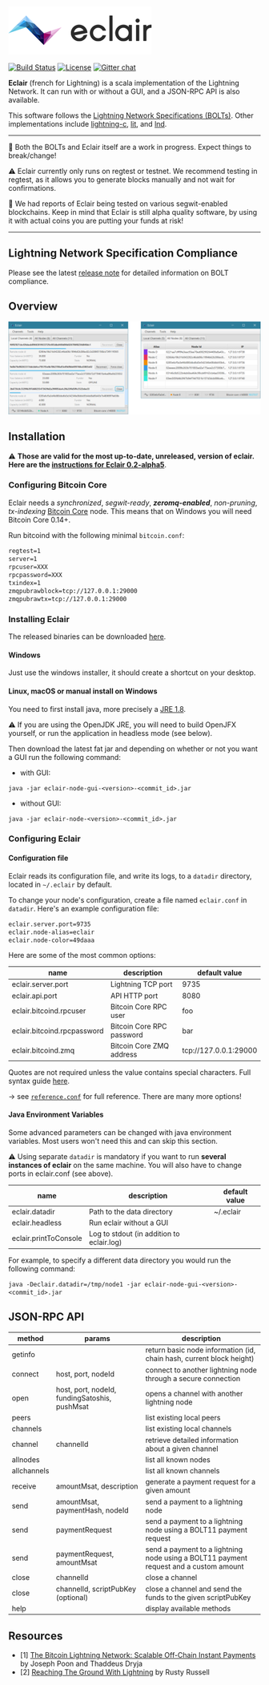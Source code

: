![Eclair Logo](.readme/logo.png)

[![Build Status](https://travis-ci.org/ACINQ/eclair.svg?branch=master)](https://travis-ci.org/ACINQ/eclair)
[![License](https://img.shields.io/badge/license-Apache%202.0-blue.svg)](LICENSE)
[![Gitter chat](https://img.shields.io/badge/chat-on%20gitter-rose.svg)](https://gitter.im/ACINQ/eclair)

**Eclair** (french for Lightning) is a scala implementation of the Lightning Network. It can run with or without a GUI, and a JSON-RPC API is also available.

This software follows the [Lightning Network Specifications (BOLTs)](https://github.com/lightningnetwork/lightning-rfc). Other implementations include [lightning-c], [lit], and [lnd].
 
 ---
 
 :construction: Both the BOLTs and Eclair itself are a work in progress. Expect things to break/change!
 
 :warning: Eclair currently only runs on regtest or testnet. We recommend testing in regtest, as it allows you to generate blocks manually and not wait for confirmations.
 
 :rotating_light: We had reports of Eclair being tested on various segwit-enabled blockchains. Keep in mind that Eclair is still alpha quality software, by using it with actual coins you are putting your funds at risk!

---

## Lightning Network Specification Compliance
Please see the latest [release note](https://github.com/ACINQ/eclair/releases) for detailed information on BOLT compliance.

## Overview

![Eclair Demo](.readme/screen-1.png)

## Installation

:warning: **Those are valid for the most up-to-date, unreleased, version of eclair. Here are the [instructions for Eclair 0.2-alpha5](https://github.com/ACINQ/eclair/blob/v0.2-alpha5/README.md#installation)**.

### Configuring Bitcoin Core

Eclair needs a _synchronized_, _segwit-ready_, **_zeromq-enabled_**, _non-pruning_, _tx-indexing_ [Bitcoin Core](https://github.com/bitcoin/bitcoin) node. This means that on Windows you will need Bitcoin Core 0.14+.

Run bitcoind with the following minimal `bitcoin.conf`:
```
regtest=1
server=1
rpcuser=XXX
rpcpassword=XXX
txindex=1
zmqpubrawblock=tcp://127.0.0.1:29000
zmqpubrawtx=tcp://127.0.0.1:29000
```

### Installing Eclair

The released binaries can be downloaded [here](https://github.com/ACINQ/eclair/releases).

#### Windows

Just use the windows installer, it should create a shortcut on your desktop.

#### Linux, macOS or manual install on Windows

You need to first install java, more precisely a [JRE 1.8](http://www.oracle.com/technetwork/java/javase/downloads/jre8-downloads-2133155.html).

 :warning: If you are using the OpenJDK JRE, you will need to build OpenJFX yourself, or run the application in headless mode (see below).

Then download the latest fat jar and depending on whether or not you want a GUI run the following command:
* with GUI:
```shell
java -jar eclair-node-gui-<version>-<commit_id>.jar
```
* without GUI:
```shell
java -jar eclair-node-<version>-<commit_id>.jar
```

### Configuring Eclair

#### Configuration file

Eclair reads its configuration file, and write its logs, to a `datadir` directory, located in `~/.eclair` by default.

To change your node's configuration, create a file named `eclair.conf` in `datadir`. Here's an example configuration file:

```
eclair.server.port=9735
eclair.node-alias=eclair
eclair.node-color=49daaa
```

Here are some of the most common options:

name                         | description               | default value
-----------------------------|---------------------------|--------------
 eclair.server.port          | Lightning TCP port        | 9735
 eclair.api.port             | API HTTP port             | 8080
 eclair.bitcoind.rpcuser     | Bitcoin Core RPC user     | foo
 eclair.bitcoind.rpcpassword | Bitcoin Core RPC password | bar
 eclair.bitcoind.zmq         | Bitcoin Core ZMQ address  | tcp://127.0.0.1:29000

Quotes are not required unless the value contains special characters. Full syntax guide [here](https://github.com/lightbend/config/blob/master/HOCON.md).

&rarr; see [`reference.conf`](eclair-core/src/main/resources/reference.conf) for full reference. There are many more options!

#### Java Environment Variables

Some advanced parameters can be changed with java environment variables. Most users won't need this and can skip this section.

:warning: Using separate `datadir` is mandatory if you want to run **several instances of eclair** on the same machine. You will also have to change ports in eclair.conf (see above).

name                  | description                                | default value
----------------------|--------------------------------------------|--------------
eclair.datadir        | Path to the data directory                 | ~/.eclair
eclair.headless       | Run eclair without a GUI                   | 
eclair.printToConsole | Log to stdout (in addition to eclair.log)  |

For example, to specify a different data directory you would run the following command:
```shell
java -Declair.datadir=/tmp/node1 -jar eclair-node-gui-<version>-<commit_id>.jar
```

## JSON-RPC API

 method       |  params                                       | description
 -------------|-----------------------------------------------|-----------------------------------------------------------
  getinfo     |                                               | return basic node information (id, chain hash, current block height) 
  connect     | host, port, nodeId                            | connect to another lightning node through a secure connection
  open        | host, port, nodeId, fundingSatoshis, pushMsat | opens a channel with another lightning node
  peers       |                                               | list existing local peers
  channels    |                                               | list existing local channels
  channel     | channelId                                     | retrieve detailed information about a given channel
  allnodes    |                                               | list all known nodes
  allchannels |                                               | list all known channels
  receive     | amountMsat, description                       | generate a payment request for a given amount
  send        | amountMsat, paymentHash, nodeId               | send a payment to a lightning node
  send        | paymentRequest                                | send a payment to a lightning node using a BOLT11 payment request
  send        | paymentRequest, amountMsat                    | send a payment to a lightning node using a BOLT11 payment request and a custom amount
  close       | channelId                                     | close a channel
  close       | channelId, scriptPubKey (optional)            | close a channel and send the funds to the given scriptPubKey
  help        |                                               | display available methods

## Resources
- [1]  [The Bitcoin Lightning Network: Scalable Off-Chain Instant Payments](https://lightning.network/lightning-network-paper.pdf) by Joseph Poon and Thaddeus Dryja
- [2]  [Reaching The Ground With Lightning](https://github.com/ElementsProject/lightning/raw/master/doc/deployable-lightning.pdf) by Rusty Russell

[Amiko-Pay]: https://github.com/cornwarecjp/amiko-pay
[lightning-c]: https://github.com/ElementsProject/lightning
[lnd]: https://github.com/LightningNetwork/lnd
[lit]: https://github.com/mit-dci/lit
[Thunder]: https://github.com/blockchain/thunder

